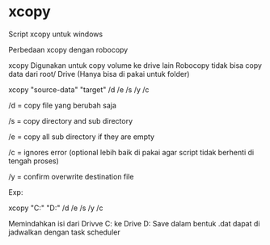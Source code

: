 # xcopy
Script xcopy untuk windows

Perbedaan xcopy dengan robocopy

xcopy Digunakan untuk copy volume ke drive lain
Robocopy tidak bisa copy data dari root/ Drive (Hanya bisa di pakai untuk folder)

xcopy "source-data" "target" /d /e /s /y /c

/d = copy file yang berubah saja

/s = copy directory and sub directory

/e = copy all sub directory if they are empty 

/c = ignores error (optional lebih baik di pakai agar script tidak berhenti di tengah proses)

/y = confirm overwrite destination file

Exp:


xcopy "C:\" "D:\" /d /e /s /y /c


Memindahkan isi dari Drivve C: ke Drive D:
Save dalam bentuk .dat
dapat di jadwalkan dengan task scheduler
